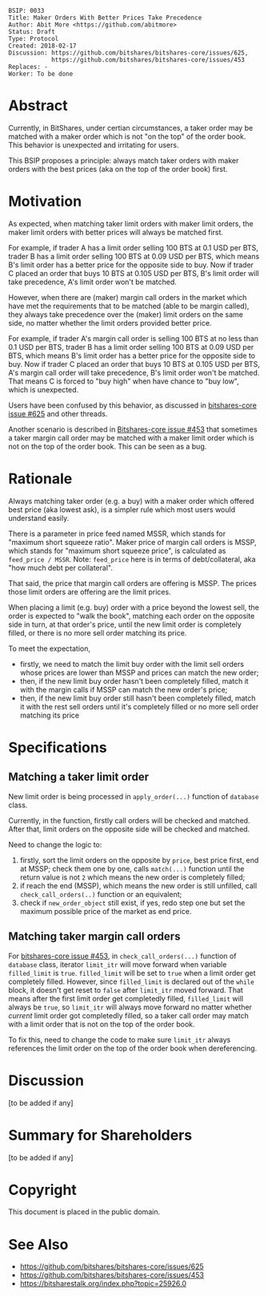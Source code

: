    BSIP: 0033
    Title: Maker Orders With Better Prices Take Precedence
    Author: Abit More <https://github.com/abitmore>
    Status: Draft
    Type: Protocol
    Created: 2018-02-17
    Discussion: https://github.com/bitshares/bitshares-core/issues/625,
                https://github.com/bitshares/bitshares-core/issues/453
    Replaces: -
    Worker: To be done

# Abstract

Currently, in BitShares, under certian circumstances, a taker order may be
matched with a maker order which is not "on the top" of the order book.
This behavior is unexpected and irritating for users.

This BSIP proposes a principle: always match taker orders with maker orders
with the best prices (aka on the top of the order book) first.

# Motivation

As expected, when matching taker limit orders with maker limit orders, the maker
limit orders with better prices will always be matched first.

For example, if trader A has a limit order selling 100 BTS at
0.1 USD per BTS, trader B has a limit order selling 100 BTS at 0.09 USD per BTS,
which means B's limit order has a better price for the opposite side to buy.
Now if trader C placed an order that buys 10 BTS at 0.105 USD per BTS, B's
limit order will take precedence, A's limit order won't be matched.

However, when there are (maker) margin call orders in the market which have met
the requirements that to be matched (able to be margin called), they always
take precedence over the (maker) limit orders on the same side, no matter
whether the limit orders provided better price.

For example, if trader A's margin call order is selling 100 BTS at no less than
0.1 USD per BTS, trader B has a limit order selling 100 BTS at 0.09 USD per BTS,
which means B's limit order has a better price for the opposite side to buy.
Now if trader C placed an order that buys 10 BTS at 0.105 USD per BTS, A's
margin call order will take precedence, B's limit order won't be matched. That
means C is forced to "buy high" when have chance to "buy low", which is
unexpected.

Users have been confused by this behavior, as discussed in [bitshares-core
issue #625](https://github.com/bitshares/bitshares-core/issues/625) and other
threads.

Another scenario is described in [Bitshares-core
issue #453](https://github.com/bitshares/bitshares-core/issues/453)
that sometimes a taker margin call order may be matched with a maker limit order
which is not on the top of the order book. This can be seen as a bug.

# Rationale

Always matching taker order (e.g. a buy) with a maker order which offered best
price (aka lowest ask), is a simpler rule which most users would understand
easily.

There is a parameter in price feed named MSSR, which stands for "maximum short
squeeze ratio". Maker price of margin call orders is MSSP, which stands for
"maximum short squeeze price", is calculated as `feed_price / MSSR`.
Note: `feed_price` here is in terms of debt/collateral, aka "how much debt per
collateral".

That said, the price that margin call orders are offering is MSSP. The prices
those limit orders are offering are the limit prices.

When placing a limit (e.g. buy) order with a price beyond the lowest sell,
the order is expected to "walk the book", matching each order on the opposite
side in turn, at that order's price, until the new limit order is completely
filled, or there is no more sell order matching its price.

To meet the expectation,
* firstly, we need to match the limit buy order with the limit sell orders
  whose prices are lower than MSSP and prices can match the new order;
* then, if the new limit buy order hasn't been completely filled, match it with
  the margin calls if MSSP can match the new order's price;
* then, if the new limit buy order still hasn't been completely filled, match it
  with the rest sell orders until it's completely filled or no more sell order
  matching its price


# Specifications

## Matching a taker limit order

New limit order is being processed in `apply_order(...)` function of `database`
class.

Currently, in the function, firstly call orders will be checked and matched.
After that, limit orders on the opposite side will be checked and matched.

Need to change the logic to:
1. firstly, sort the limit orders on the opposite by `price`, best price first,
   end at MSSP; check them one by one, calls `match(...)` function until the
   return value is not `2` which means the new order is completely filled;
2. if reach the end (MSSP), which means the new order is still unfilled,
   call `check_call_orders(..)` function or an equivalent;
3. check if `new_order_object` still exist, if yes, redo step one but set the
   maximum possible price of the market as end price.

## Matching taker margin call orders

For [bitshares-core
issue #453](https://github.com/bitshares/bitshares-core/issues/453),
in `check_call_orders(...)` function of `database` class,
iterator `limit_itr` will move forward when variable `filled_limit` is `true`.
`filled_limit` will be set to `true` when a limit order get completely filled.
However, since `filled_limit` is declared out of the `while` block,
it doesn't get reset to `false` after `limit_itr` moved forward. That means
after the first limit order get completedly filled, `filled_limit` will always
be `true`, so `limit_itr` will always move forward no matter whether *current*
limit order got completedly filled, so a taker call order may match
with a limit order that is not on the top of the order book.

To fix this, need to change the code to make sure `limit_itr` always references
the limit order on the top of the order book when dereferencing.

# Discussion

[to be added if any]

# Summary for Shareholders

[to be added if any]

# Copyright

This document is placed in the public domain.

# See Also

* https://github.com/bitshares/bitshares-core/issues/625
* https://github.com/bitshares/bitshares-core/issues/453
* https://bitsharestalk.org/index.php?topic=25926.0
